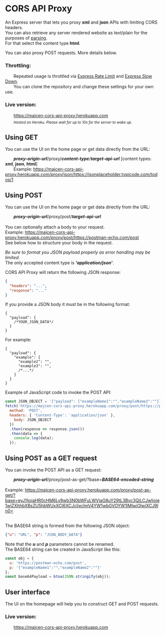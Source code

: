 # CORS API Proxy

An Express server that lets you proxy **xml** and **json** APIs with limiting CORS headers.<br/>
You can also retrieve any server rendered website as text/plain for the purposes of [parsing](https://developer.mozilla.org/en-US/docs/Web/API/DOMParser).<br/>
For that select the content type **html**.

You can also proxy POST requests. More details below.

### Throttling:
&nbsp;&nbsp;&nbsp;&nbsp;&nbsp;&nbsp; Repeated usage is throttled via [Express Rate Limit](https://www.npmjs.com/package/express-rate-limit) and [Express Slow Down](https://www.npmjs.com/package/express-slow-down).<br/>
&nbsp;&nbsp;&nbsp;&nbsp;&nbsp;&nbsp; You can clone the repository and change these settings for your own use.

### Live version:
&nbsp;&nbsp;&nbsp;&nbsp;&nbsp;&nbsp; https://majcen-cors-api-proxy.herokuapp.com <br/>
&nbsp;&nbsp;&nbsp;&nbsp;&nbsp;&nbsp; <sub>*Hosted on Heroku. Please wait for up to 10s for the server to wake up.*</sup>


## Using GET

You can use the UI on the home page or get data directly from the URL:

&nbsp;&nbsp;&nbsp;&nbsp;&nbsp;&nbsp; ***proxy-origin-url***/proxy/***content-type***/***target-api-url***  [content types: **xml**, **json**, **html**]<br/>
&nbsp;&nbsp;&nbsp;&nbsp;&nbsp;&nbsp; Example: https://majcen-cors-api-proxy.herokuapp.com/proxy/json/https://jsonplaceholder.typicode.com/todos/1

## Using POST

You can use the UI on the home page or get data directly from the URL:

&nbsp;&nbsp;&nbsp;&nbsp;&nbsp;&nbsp; ***proxy-origin-url***/proxy/post/***target-api-url*** <br/><br/>
You can optionally attach a body to your request.<br/>
Example: https://majcen-cors-api-proxy.herokuapp.com/proxy/post/https://postman-echo.com/post <br/>
See below how to structure your body in the request.<br/>

*Be sure to format you JSON payload properly as error handling may be limited.*<br/>
The only accepted content type is ***'application/json'***.<br/>

CORS API Proxy will return the following JSON response:
```JSON
{
  "headers": "...",
  "response": "..."
}
```

If you provide a JSON body it must be in the following format:

```JSONC
{
  "payload": {
    /*YOUR_JSON_DATA*/
  }
}
```
For example:
```JSONC
{
  "payload": {
    "example": {
      "example2": "",
      "example3": "",
      /*...*/
    }
  }
}
```
Example of JavaScript code to invoke the POST API:
```Javascript
const JSON_OBJECT = '{"payload": {"exampleName1":"","exampleName2":""}}';
fetch('https://majcen-cors-api-proxy.herokuapp.com/proxy/post/https://postman-echo.com/post', {
  method: 'POST',
  headers: { 'Content-Type': 'application/json' },
    body: JSON_OBJECT
  })
  .then(response => response.json())
  .then(data => {
    console.log(data);
  });
```
## Using POST as a GET request
You can invoke the POST API as a GET request:

&nbsp;&nbsp;&nbsp;&nbsp;&nbsp;&nbsp; ***proxy-origin-url***/proxy/post-as-get/?base=***BASE64-encoded-string*** <br/><br/>
Example: https://majcen-cors-api-proxy.herokuapp.com/proxy/post-as-get/?base=eyJ1IjoiaHR0cHM6Ly9wb3N0bWFuLWVjaG8uY29tL3Bvc3QiLCJwIjoie1wiZXhhbXBsZU5hbWUxXCI6XCJcIixcImV4YW1wbGVOYW1lMlwiOlwiXCJ9In0=

<br/>The BASE64 string is formed from the following JSON object:
```JSON
{"u": "URL", "p": "JSON_BODY_DATA"}
```
Note that the ***u*** and ***p*** parameters cannot be renamed.<br/>
The BASE64 string can be created in JavaScript like this:
```Javascript
const obj = {
  u: 'https://postman-echo.com/post',
  p: '{"exampleName1":"","exampleName2":""}'
};
const base64Payload = btoa(JSON.stringify(obj));
```

## User interface

The UI on the homepage will help you to construct GET and POST requests.

### Live version:
&nbsp;&nbsp;&nbsp;&nbsp;&nbsp;&nbsp; https://majcen-cors-api-proxy.herokuapp.com <br/>